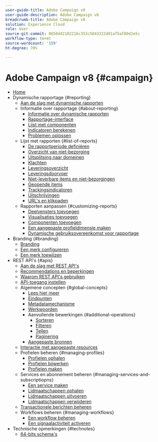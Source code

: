 ```yaml
---
user-guide-title: Adobe Campaign v8
user-guide-description: Adobe Campaign v8
breadcrumb-title: Adobe Campaign v8
solution: Experience Cloud
role: User
source-git-commit: 0650d42102216c353c5843322d01af5af80d2e5c
workflow-type: tm+mt
source-wordcount: '159'
ht-degree: 70%

---
```


# Adobe Campaign v8 {#campaign}

+ [Home](campaign-standard-migration-home.md)
+ Dynamische rapportage {#reporting}
   + [Aan de slag met dynamische rapporten](reporting/get-started-reporting.md)
   + Informatie over rapportage {#about-reporting}
      + [Informatie over dynamische rapporten](reporting/about-dynamic-reports.md)
      + [Rapportage-interface](reporting/reporting-interface.md)
      + [Lijst met componenten](reporting/list-of-components.md)
      + [Indicatoren berekenen](reporting/indicator-calculation.md)
      + [Problemen oplossen](reporting/troubleshooting.md)
   + Lijst met rapporten {#list-of-reports}
      + [De rapportperiode definiëren](reporting/defining-the-report-period.md)
      + [Overzicht van niet-bezorging](reporting/bounce-summary.md)
      + [Uitsplitsing naar domeinen](reporting/breakdown-by-domains.md)
      + [Klachten](reporting/complaints.md)
      + [Leveringsoverzicht](reporting/delivery-summary.md)
      + [Leveringsdoorvoer](reporting/delivery-throughput.md)
      + [Niet-leverbare items en niet-bezorgingen](reporting/non-deliverables-and-bounces.md)
      + [Geopende items](reporting/opens.md)
      + [Trackingsindicatoren](reporting/tracking-indicators.md)
      + [Uitschrijvingen](reporting/unsubscriptions.md)
      + [URL&#39;s en klikpaden](reporting/urls-and-click-streams.md)
   + Rapporten aanpassen {#customizing-reports}
      + [Deelvensters toevoegen](reporting/adding-panels.md)
      + [Visualisaties toevoegen](reporting/adding-visualizations.md)
      + [Componenten toevoegen](reporting/adding-components.md)
      + [Een aangepaste profieldimensie maken](reporting/creating-a-custom-profile-dimension.md)
      + [Dynamische gebruiksovereenkomst voor rapportage](reporting/pii-agreement.md)
+ Branding {#branding}
   + [Branding](branding/branding-gs.md)
   + [Een merk configureren](branding/branding-configure.md)
   + [Een merk toewijzen](branding/branding-assign.md)
+ REST API&#39;s {#apis}
   + [Aan de slag met REST API&#39;s](api/get-started-apis.md)
   + [Recommendations en beperkingen](api/limitations.md)
   + [Waarom REST API&#39;s gebruiken](api/why-using-campaign-standard-apis.md)
   + [API-toegang instellen](api/setting-up-api-access.md)
   + Algemene concepten {#global-concepts}
      + [Lees hier meer](api/must-read.md)
      + [Eindpunten](api/endpoints.md)
      + [Metadatamechanisme](api/metadata-mechanism.md)
      + [Werkwoorden](api/verbs.md)
      + Aanvullende bewerkingen {#additional-operations}
         + [Sorteren](api/sorting.md)
         + [Filteren](api/filtering.md)
         + [Tellen](api/counting.md)
         + [Paginering](api/pagination.md)
      + [Aangepaste bronnen](api/custom-resources.md)
   + [Interactie met aangepaste resources](api/interacting-with-custom-resources.md)
   + Profielen beheren {#managing-profiles}
      + [Profielen ophalen](api/retrieving-profiles.md)
      + [Profielen bijwerken](api/updating-profiles.md)
      + [Profielen maken](api/creating-profiles-api.md)
   + Services en abonnement beheren {#managing-services-and-subscriptiopns}
      + [Een service maken](api/creating-a-service.md)
      + [Lidmaatschappen ophalen](api/retrieving-subscriptions.md)
      + [Lidmaatschappen uitvoeren](api/perform-subscriptions.md)
      + [Lidmaatschappen verwijderen](api/deleting-subscriptions.md)
   + [Transactionele berichten beheren](api/managing-transactional-messages.md)
   + Workflows beheren {#managing-workflows}
      + [Een workflow beheren](api/controlling-a-workflow.md)
      + [Een signaalactiviteit activeren](api/triggering-a-signal-activity.md)
+ Technische opmerkingen {#technotes}
   + [64-bits schema&#39;s](technotes/64-bit-tables.md)

